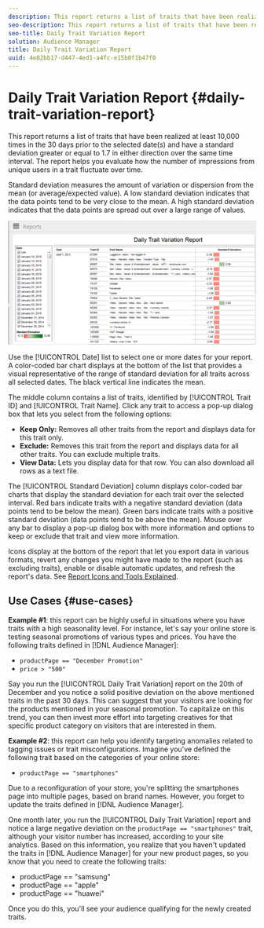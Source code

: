 ```yaml
---
description: This report returns a list of traits that have been realized at least 10,000 times in the 30 days prior to the selected date(s) and have a standard deviation greater or equal to 1.7 in either direction over the same time interval. The report helps you evaluate how the number of impressions from unique users in a trait fluctuate over time.
seo-description: This report returns a list of traits that have been realized at least 10,000 times in the 30 days prior to the selected date(s) and have a standard deviation greater or equal to 1.7 in either direction over the same time interval. The report helps you evaluate how the number of impressions from unique users in a trait fluctuate over time.
seo-title: Daily Trait Variation Report
solution: Audience Manager
title: Daily Trait Variation Report
uuid: 4e82bb17-d447-4ed1-a4fc-e15b0f1b47f0
---
```


# Daily Trait Variation Report {#daily-trait-variation-report}

This report returns a list of traits that have been realized at least 10,000 times in the 30 days prior to the selected date(s) and have a standard deviation greater or equal to 1.7 in either direction over the same time interval. The report helps you evaluate how the number of impressions from unique users in a trait fluctuate over time.

Standard deviation measures the amount of variation or dispersion from the mean (or average/expected value). A low standard deviation indicates that the data points tend to be very close to the mean. A high standard deviation indicates that the data points are spread out over a large range of values.

![](assets/daily_trait_variation.png)

Use the [!UICONTROL Date] list to select one or more dates for your report. A color-coded bar chart displays at the bottom of the list that provides a visual representative of the range of standard deviation for all traits across all selected dates. The black vertical line indicates the mean.

The middle column contains a list of traits, identified by [!UICONTROL Trait ID] and [!UICONTROL Trait Name]. Click any trait to access a pop-up dialog box that lets you select from the following options:

* **Keep Only:** Removes all other traits from the report and displays data for this trait only. 
* **Exclude:** Removes this trait from the report and displays data for all other traits. You can exclude multiple traits. 
* **View Data:** Lets you display data for that row. You can also download all rows as a text file.

The [!UICONTROL Standard Deviation] column displays color-coded bar charts that display the standard deviation for each trait over the selected interval. Red bars indicate traits with a negative standard deviation (data points tend to be below the mean). Green bars indicate traits with a positive standard deviation (data points tend to be above the mean). Mouse over any bar to display a pop-up dialog box with more information and options to keep or exclude that trait and view more information.

Icons display at the bottom of the report that let you export data in various formats, revert any changes you might have made to the report (such as excluding traits), enable or disable automatic updates, and refresh the report's data. See [Report Icons and Tools Explained](../../reporting/dynamic-reports/interactive-report-technology.md#icons-tools-explained).

## Use Cases {#use-cases}

**Example #1**: this report can be highly useful in situations where you have traits with a high seasonality level. For instance, let's say your online store is testing seasonal promotions of various types and prices. You have the following traits defined in [!DNL Audience Manager]:

* `productPage == "December Promotion"`
* `price > "500"`

Say you run the [!UICONTROL Daily Trait Variation] report on the 20th of December and you notice a solid positive deviation on the above mentioned traits in the past 30 days. This can suggest that your visitors are looking for the products mentioned in your seasonal promotion. To capitalize on this trend, you can then invest more effort into targeting creatives for that specific product category on visitors that are interested in them.

**Example #2**: this report can help you identify targeting anomalies related to tagging issues or trait misconfigurations. Imagine you've defined the following trait based on the categories of your online store:

* `productPage == "smartphones"`

Due to a reconfiguration of your store, you're splitting the smartphones page into multiple pages, based on brand names. However, you forget to update the traits defined in [!DNL Audience Manager].

One month later, you run the [!UICONTROL Daily Trait Variation] report and notice a large negative deviation on the `productPage == "smartphones"` trait, although your visitor number has increased, according to your site analytics. Based on this information, you realize that you haven't updated the traits in [!DNL Audience Manager] for your new product pages, so you know that you need to create the following traits:

* productPage == "samsung"
* productPage == "apple"
* productPage == "huawei"

Once you do this, you'll see your audience qualifying for the newly created traits.
